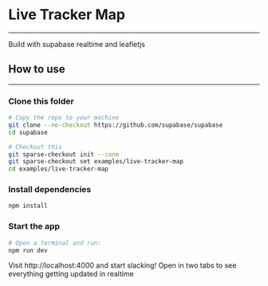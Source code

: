 # Live Tracker Map
---
Build with supabase realtime and leafletjs

## How to use
---
### Clone this folder
```bash
# Copy the repo to your machine
git clone --no-checkout https://github.com/supabase/supabase
cd supabase

# Checkout this 
git sparse-checkout init --cone
git sparse-checkout set examples/live-tracker-map
cd examples/live-tracker-map
```

### Install dependencies
```bash
npm install 
```

### Start the app
```bash
# Open a terminal and run:
npm run dev
```

Visit http://localhost:4000 and start slacking! Open in two tabs to see everything getting updated in realtime
